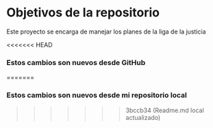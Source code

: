 # Objetivos de la repositorio

Este proyecto se encarga de manejar los planes de la liga de la justicia

<<<<<<< HEAD
### Estos cambios son nuevos desde GitHub
=======
### Estos cambios son nuevos desde mi repositorio local
>>>>>>> 3bccb34 (Readme.md local actualizado)
